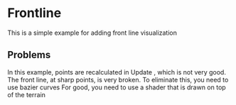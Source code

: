 # Frontline
This is a simple example for adding front line visualization
## Problems
In this example, points are recalculated in Update , which is not very good.
The front line, at sharp points, is very broken. To eliminate this, you need to use bazier curves
For good, you need to use a shader that is drawn on top of the terrain
